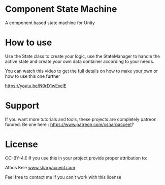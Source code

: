 # Component State Machine
A component based state machine for Unity

# How to use
Use the State class to create your logic, use the StateManager to handle the active state and create your own data container according to your needs.

You can watch this video to get the full details on how to make your own or how to use this one further 

https://youtu.be/N0rD1wExelE

# Support
If you want more tutorials and tools, these projects are completely patreon funded. Be one here : https://www.patreon.com/csharpaccent?

# License
CC-BY-4.0 If you use this in your project provide proper attribution to:

Athos Kele www.sharpaccent.com

Feel free to contact me if you can't work with this license
